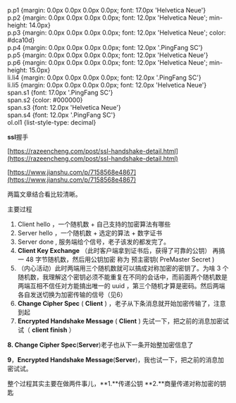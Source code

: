   
p.p1 {margin: 0.0px 0.0px 0.0px 0.0px; font: 17.0px 'Helvetica Neue'}  
p.p2 {margin: 0.0px 0.0px 0.0px 0.0px; font: 12.0px 'Helvetica Neue'; min-height: 14.0px}  
p.p3 {margin: 0.0px 0.0px 0.0px 0.0px; font: 12.0px 'Helvetica Neue'; color: \#dca10d}  
p.p4 {margin: 0.0px 0.0px 0.0px 0.0px; font: 12.0px '.PingFang SC'}  
p.p5 {margin: 0.0px 0.0px 0.0px 0.0px; font: 12.0px 'Helvetica Neue'}  
p.p6 {margin: 0.0px 0.0px 0.0px 0.0px; font: 12.0px 'Helvetica Neue'; min-height: 15.0px}  
li.li4 {margin: 0.0px 0.0px 0.0px 0.0px; font: 12.0px '.PingFang SC'}  
li.li5 {margin: 0.0px 0.0px 0.0px 0.0px; font: 12.0px 'Helvetica Neue'}  
span.s1 {font: 17.0px '.PingFang SC'}  
span.s2 {color: \#000000}  
span.s3 {font: 12.0px 'Helvetica Neue'}  
span.s4 {font: 12.0px '.PingFang SC'}  
ol.ol1 {list-style-type: decimal}  


**ssl**握手

  


[https://razeencheng.com/post/ssl-handshake-detail.html](https://razeencheng.com/post/ssl-handshake-detail.html)

  


[https://www.jianshu.com/p/7158568e4867](https://www.jianshu.com/p/7158568e4867)

  


两篇文章结合看比较清晰。

  


  


  


主要过程

1. Client hello
   ，一个随机数 
   +
    自己支持的加密算法有哪些
2. Server hello
   ，一个随机数
    + 
   选定的算法
   +
   数字证书
3. Server done
   ,
    服务端给个信号，老子该发的都发完了。
4. **Client Key Exchange**
   （此时客户端拿到证书后，获得了可靠的公钥）
    再搞一
   48
   字节随机数，然后用公钥加密
    称为
    预主密钥\(
   PreMaster Secret
   \)
5. （内心活动）此时两端用三个随机数就可以搞成对称加密的密钥了。为啥
   3
   个随机数，我理解这个密钥必须不能重复在不同的会话中，而前面两个随机数是两端互相不信任对方能搞出唯一的
   uuid
   ，第三个随机才算是密码。然后两端各自发送切换为加密传输的信号（见6）
6. **Change Cipher Spec**
   \(
   **Client**
   \)
   ，老子从下条消息就开始加密传输了，注意到起
7. **Encrypted Handshake Message**
   \(
   **Client**
   \)
   先试一下，把之前的消息加密试试（
   **client finish**
   ）

**8. Change Cipher Spec**\(**Server**\)老子也从下一条开始整加密信息了

**9**，**Encrypted Handshake Message**\(**Server**\)，我也试一下，把之前的消息加密试试。

  


整个过程其实主要在做两件事儿，**1.**传递公钥 **2.**商量传递对称加密的钥匙

  


